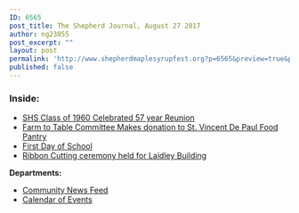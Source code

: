 ```yaml
---
ID: 6565
post_title: The Shepherd Journal, August 27 2017
author: ng23055
post_excerpt: ""
layout: post
permalink: 'http://www.shepherdmaplesyrupfest.org?p=6565&preview=true&preview_id=6565'
published: false
---
```

<h3>Inside:</h3>
<ul>
 	<li><a href="https://shepherdjrn.gitbooks.io/tsj-08262017/content/08272017/2017-08-27-Class-of-1960-57-year-Class-Reunion.html">SHS Class of 1960 Celebrated 57 year Reunion</a></li>
 	<li><a href="https://shepherdjrn.gitbooks.io/tsj-08262017/content/08252017/2017-08-25-Shepherd-Community-Farm-to-Table-News.html">Farm to Table Committee Makes donation to St. Vincent De Paul Food Pantry</a></li>
 	<li><a href="https://shepherdjrn.gitbooks.io/tsj-08262017/content/08272017/2017-08-27-1stDayofSchool.html">First Day of School</a></li>
 	<li><a href="https://shepherdjrn.gitbooks.io/tsj-08262017/content/08272017/2017-08-27-Ribbon-Cutting-ceremony-held-for-Laidley-Building.html">Ribbon Cutting ceremony held for Laidley Building</a></li>
</ul>
<strong>Departments:</strong>
<ul>
 	<li><a href="https://shepherdjrn.gitbooks.io/tsj-08262017/content/08272017/2017-08-27-FormerStudents.html">Community</a><a href="https://shepherdjrn.gitbooks.io/tsj-08262017/content/08272017/2017-08-27-FormerStudents.html"> News</a><a href="https://shepherdjrn.gitbooks.io/tsj-08262017/content/08272017/2017-08-27-FormerStudents.html"> Feed</a></li>
 	<li><a href="https://shepherdjrn.gitbooks.io/tsj-08262017/content/Calendar.html">Calendar of Events</a></li>
</ul>